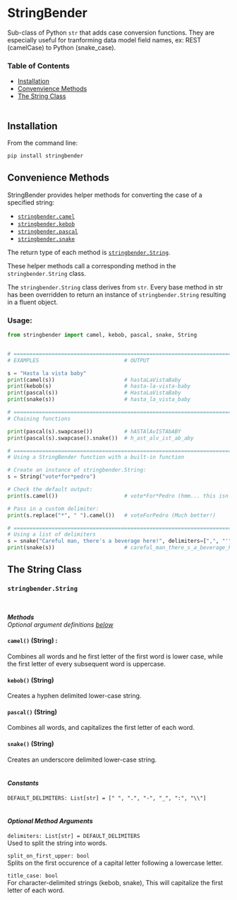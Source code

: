 # StringBender
Sub-class of Python `str` that adds case conversion functions. They are especially useful for tranforming data model field names,  ex: REST (camelCase) to Python (snake_case).

### Table of Contents

* [Installation](#installation)
* [Convenvience Methods](#convenience-methods)
* [The String Class](#the-string-class)
<br><br>

## Installation

From the command line:
```sh
pip install stringbender
```

## Convenience Methods

StringBender provides helper methods for converting the case of a specified string:
* [`stringbender.camel`](#camel)
* [`stringbender.kebob`](#kebob)
* [`stringbender.pascal`](#pascal)
* [`stringbender.snake`](#snake)

The return type of each method is [`stringbender.String`](#stringbender-string).

These helper methods call a corresponding method in the `stringbender.String` class.

The `stringbender.String` class derives from `str`. Every base method in str has been overridden to return an instance of `stringbender.String` resulting in a fluent object.

### Usage:
```python
from stringbender import camel, kebob, pascal, snake, String


# ================================================================================
# EXAMPLES                           # OUTPUT

s = "Hasta la vista baby"
print(camel(s))                      # hastaLaVistaBaby
print(kebob(s)                       # hasta-la-vista-baby
print(pascal(s))                     # HastaLaVistaBaby
print(snake(s))                      # hasta_la_vista_baby

# ================================================================================
# Chaining functions

print(pascal(s).swapcase())          # hASTAlAvISTAbABY
print(pascal(s).swapcase().snake())  # h_ast_alv_ist_ab_aby

# ================================================================================
# Using a StringBender function with a built-in function

# Create an instance of stringbender.String:
s = String("vote*for*pedro")

# Check the default output:
print(s.camel())                     # vote*For*Pedro (hmm... this isn't right)

# Pass in a custom delimiter:
print(s.replace("*", " ").camel())   # voteForPedro (Much better!)

# ================================================================================
# Using a list of delimiters
s = snake("Careful man, there's a beverage here!", delimiters=[",", "'", "!"])
print(snake(s))                      # careful_man_there_s_a_beverage_here

```

## The String Class

### `stringbender.String`
<br>

***Methods***<br>
_Optional argument definitions [below](#optional-method-arguments)_

#### __`camel()`__ (String) :<br>
Combines all words and he first letter of the first word is lower case, while the first letter of every subsequent word is uppercase.

#### __`kebob()`__ (String)<br>
Creates a hyphen delimited lower-case string.

#### __`pascal()`__ (String)<br>
Combines all words, and capitalizes the first letter of each word.

#### __`snake()`__ (String)<br>
Creates an underscore delimited lower-case string.
<br><br>


#### ***Constants***

`DEFAULT_DELIMITERS: List[str] = [" ", ".", "-", "_", ":", "\\"]`
<br><br>


#### ___Optional Method Arguments___

`delimiters: List[str] = DEFAULT_DELIMITERS`<br>
Used to split the string into words.

`split_on_first_upper: bool`<br>
Splits on the first occurence of a capital letter following a lowercase letter.

`title_case: bool`<br>
For character-delimited strings (kebob, snake), This will capitalize the first letter of each word.
